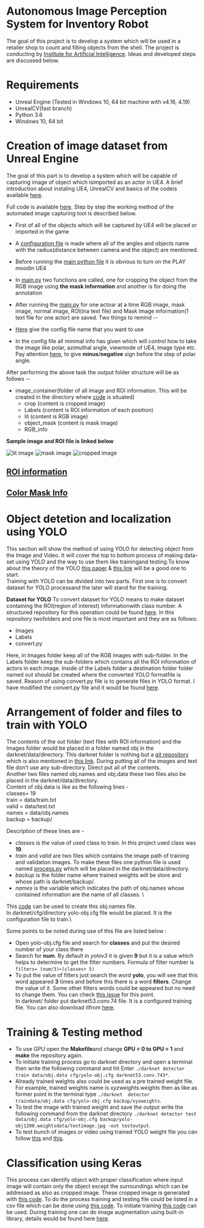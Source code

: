 # Autonomous Image Perception System for Inventory Robot
The goal of this project is to develop a system which will be used in a retailer shop to count and filling objects from the shell. The project is conducting by [Institute for Artificial Intelligence](https://ai.uni-bremen.de/). Ideas and developed steps are discussed below.

# Requirements
* Unreal Engine (Tested in Windows 10, 64 bit machine with v4.16, 4.19)
* UnrealCV(fast branch)
* Python 3.6
* Windows 10, 64 bit


# Creation of image dataset from Unreal Engine
The goal of this part is to develop a system which will be capable of capturing image of object which isimported as an actor in UE4.  A brief introduction about instaling UE4, UnrealCV and basics of the codeis available [here](https://github.com/atifkarim/unreal_cv_image_manipulation/blob/master/capture_UE4_image/unreal_cv_documentaion.pdf).

Full code is available [here](https://github.com/atifkarim/unreal_cv_image_manipulation/tree/master/capture_UE4_image).
Step by step the working method of the automated image capturing tool is described below.

* First of all of the objects which will be captured by UE4 will be placed or imported in the game
* A [configuration file](https://github.com/atifkarim/unreal_cv_image_manipulation/blob/master/capture_UE4_image/config_file_capture_image.json) is made where all of the angles and objects name with the radius(distance between camera and the object) are mentioned.
* Before running the [main python file](https://github.com/atifkarim/unreal_cv_image_manipulation/blob/master/capture_UE4_image/capture_image_UE4.py) it is obvious to turn on the PLAY moodin UE4
* In [main.py](https://github.com/atifkarim/unreal_cv_image_manipulation/blob/master/capture_UE4_image/capture_image_UE4.py) two functions are called, one for cropping the object from the RGB image using **the mask information** and another is for doing the annotation
* After running the [main.py](https://github.com/atifkarim/unreal_cv_image_manipulation/blob/master/capture_UE4_image/capture_image_UE4.py) for one actoar at a time RGB image, mask image, normal image, ROI(ina text file) and Mask Image information(1 text file for one actor) are saved.
 Two things to remind --
 
 * [Here](https://github.com/atifkarim/unreal_cv_image_manipulation/blob/d9c6e9af88067b8135d5ca100b13d9238dc6abba/capture_image_config_json/capture_image_UE4.py#L105) give the config file name that you want to use

* In the config file all minimal info has given which will control how to take the image like polar, azimuthal angle, viewmode of UE4, image type etc. Pay attention [here](https://github.com/atifkarim/unreal_cv_image_manipulation/blob/d9c6e9af88067b8135d5ca100b13d9238dc6abba/capture_image_config_json/config_file_capture_image.json#L5), to give **minus**/**negative** sign before the step of polar angle.


After performing the above task the output folder structure will be as follows --
* image_container(folder of all image and ROI information. This will be created in the directory where [code](https://github.com/atifkarim/unreal_cv_image_manipulation/blob/master/capture_UE4_image/capture_image_UE4.py) is situated)
  * crop (content is cropped image)
  * Labels (content is ROI information of each position)
  * lit (content is RGB image)
  * object_mask (content is mask image)
  * RGB_info

**Sample image and ROI file is linked below**

![lit image](https://github.com/atifkarim/unreal_cv_image_manipulation/blob/master/sample_image_and_label/1_SM_CalgonitFinish_2_0_90_60_lit.png)
![mask image](https://github.com/atifkarim/unreal_cv_image_manipulation/blob/master/sample_image_and_label/1_SM_CalgonitFinish_2_0_90_60_object_mask.png)
![cropped image](https://github.com/atifkarim/unreal_cv_image_manipulation/blob/master/sample_image_and_label/1_SM_CalgonitFinish_2_0_90_60_lit_cropped.png)


## [ROI information](https://github.com/atifkarim/unreal_cv_image_manipulation/blob/master/sample_image_and_label/1_SM_CalgonitFinish_2_0_90_60_lit.txt)
## [Color Mask Info](https://github.com/atifkarim/unreal_cv_image_manipulation/blob/master/sample_image_and_label/color_info_SM_CalgonitFinish_2.txt)

# Object detetion and localization using YOLO

This section will show the method of using YOLO for detecting object from the Image and Video.  It will cover the top to bottom process of making data-set using YOLO and the way to use them like trainingand testing.To know about the theory of the YOLO [this paper](https://arxiv.org/abs/1506.02640) & [this link](https://pjreddie.com/darknet/yolo/) will be a good one to start.
\
Training with YOLO can be divided into two parts.  First one is to convert dataset for YOLO processand the later will stand for the training.

**Dataset for YOLO**
To convert dataset for YOLO means to make dataset containing the ROI(region of interest) informationwith class number.  A structured repository for this operation could be found [here](https://github.com/ManivannanMurugavel/YOLO-Annotation-Tool).  In this repository twofolders and one file is most important and they are as follows:
* Images
* Labels
* convert.py

Here, in Images folder keep all of the RGB images with sub-folder.  In the Labels folder keep the sub-folders which contains all the ROI information of actors in each image.  Inside of the Labels folder a destination folder folder named out should be created where the converted YOLO formatfile  is  saved.   Reason  of  using convert.py file is to  generate files in YOLO format. I have modified the convert.py file and it would be found [here](https://github.com/atifkarim/unreal_cv_image_manipulation/blob/master/testing_YOLO/convert_yolo_dataset_modified.py).


# Arrangement of folder and files to train with YOLO

The contents of the out folder (text files with ROI information) and the Images folder would be placed in a folder named obj in the darknet/data/directory.  This darknet folder is nothing but a [git repository](https://github.com/pjreddie/darknet) which is also  mentioned  in  [this  link](https://pjreddie.com/darknet/yolo/). During  putting  all  of  the  images  and  text  file  don’t  use  any sub-directory. Direct put all of the contents.\
Another two files named obj.names and obj.data these two files also be placed in the darknet/data/directory. \
Content of obj.data is like as the following lines -\
classes= 19\
train = data/train.txt\
valid = data/test.txt\
names = data/obj.names\
backup = backup/

Description of these lines are -
* *classes* is the value of used class to train.  In this project used class was **19**. 
* *train* and *valid* are two files which contains the image path of training and validation images.  To make these files one python file is used named [process.py](https://github.com/atifkarim/unreal_cv_image_manipulation/blob/master/testing_YOLO/process.py) which will be placed in the darknet/data/directory. 
* *backup* is the folder name where trained weights will be store and whose path is darknet/backup/.
* *names* is  the  variable  which  indicates  the  path  of obj.names whose  contained  information  are  the  name  of  all classes.  \

This [code](https://github.com/atifkarim/unreal_cv_image_manipulation/blob/master/testing_YOLO/creation_obj_names_file.py) can be used to create this obj.names file. \
In darknet/cfg/directory yolo-obj.cfg file would be placed. It is the configuration file to train.\

Some points to be noted during use of this file are listed below :
* Open yolo-obj.cfg file and search for **classes** and put the desired number of your class there
* Search for **num**.  By default in *yolov3* it is given **9** but it is a value which helps to determine to get the filter numbers.  Formula of filter number is `filters= (num/3)∗(classes+ 5)`
*  To put the value of filters just search the word **yolo**, you will see that this word appeared **3** times and before this there is a word **filters**.  Change the value of it.  Some other filters words could be appeared but no need to change them. You can check [this issue](https://github.com/pjreddie/darknet/issues/236) for this point.
\
In darknet/ folder put darknet53.conv.74 file.  It is a configured training file.  You can also download itfrom [here](https://github.com/mathieuorhan/darknet).

# Training & Testing method
* To use GPU open the **Makefile**and change **GPU = 0 to GPU = 1** and **make** the repository again.
* To  initiate  training  process  go  to darknet directory  and  open  a  terminal  then  write  the  following command and hit Enter `./darknet detector train data/obj.data cfg/yolo-obj.cfg darknet53.conv.743*`. 
* Already trained weights also could be used as a pre trained weight file.  For example, trained weights name  is *xyzweights.weights* then as like as former point in  the  terminal  type `./darknet  detector  traindata/obj.data cfg/yolo-obj.cfg backup/xyzweights`.
* To test the image with trained weight and save the output write the following command from the darknet directory `./darknet detector test data/obj.data cfg/yolo-obj.cfg backup/yolo-obj1200.weightsdata/testimage.jpg -out testoutput`.
* To test bunch of images or video using trained YOLO weight file you can follow [this](https://github.com/atifkarim/unreal_cv_image_manipulation/blob/master/testing_YOLO/yolo_testing.ipynb) and [this](https://github.com/atifkarim/unreal_cv_image_manipulation/blob/master/testing_YOLO/yolo_testing_video.py).

# Classification using Keras

This  process  can  identify  object  with  proper  classification  where  input  image  will  contain  only  the object except the surroundings which can be addressed as also as cropped image.  These cropped image is generated with [this code](https://github.com/atifkarim/unreal_cv_image_manipulation/blob/master/capture_UE4_image/capture_image_UE4.py).  To do the process training and testing file could be listed in a csv file which can be done using [this code](https://github.com/atifkarim/unreal_cv_image_manipulation/blob/master/classification_UE4_image/creation_of_csv_file_for_training.py).  To initiate training [this code](https://github.com/atifkarim/unreal_cv_image_manipulation/blob/master/classification_UE4_image/csv_file_training_for_classification.py) can be used.  During training one can do image augmentation using built-in library, details would be found here [here](https://keras.io/preprocessing/image/).
